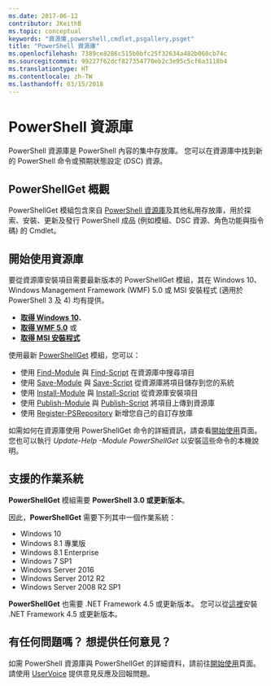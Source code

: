 ```yaml
---
ms.date: 2017-06-12
contributor: JKeithB
ms.topic: conceptual
keywords: "資源庫,powershell,cmdlet,psgallery,psget"
title: "PowerShell 資源庫"
ms.openlocfilehash: 7389ce8286c515b0bfc25f32634a482b060cb74c
ms.sourcegitcommit: 99227f62dcf827354770eb2c3e95c5cf6a3118b4
ms.translationtype: HT
ms.contentlocale: zh-TW
ms.lasthandoff: 03/15/2018
---
```

# <a name="the-powershell-gallery"></a>PowerShell 資源庫

PowerShell 資源庫是 PowerShell 內容的集中存放庫。 您可以在資源庫中找到新的 PowerShell 命令或預期狀態設定 (DSC) 資源。

## <a name="powershellget-overview"></a>PowerShellGet 概觀

PowerShellGet 模組包含來自 [PowerShell 資源庫](https://www.PowerShellGallery.com)及其他私用存放庫，用於探索、安裝、更新及發行 PowerShell 成品 (例如模組、DSC 資源、角色功能與指令碼) 的 Cmdlet。

## <a name="getting-started-with-the-gallery"></a>開始使用資源庫

要從資源庫安裝項目需要最新版本的 PowerShellGet 模組，其在 Windows 10、Windows Management Framework (WMF) 5.0 或 MSI 安裝程式 (適用於 PowerShell 3 及 4) 均有提供。

- [**取得 Windows 10**](http://go.microsoft.com/fwlink/?LinkID=624830&clcid=0x409)、
- [**取得 WMF 5.0**](http://go.microsoft.com/fwlink/?LinkId=398175) 或
- [**取得 MSI 安裝程式**](http://go.microsoft.com/fwlink/?LinkID=746217&clcid=0x409)

使用最新 [PowerShellGet](http://go.microsoft.com/fwlink/?LinkID=760387&clcid=0x409) 模組，您可以：

-   使用 [Find-Module](https://go.microsoft.com/fwlink/?LinkId=821658) 與 [Find-Script](https://go.microsoft.com/fwlink/?LinkId=822322) 在資源庫中搜尋項目
-   使用 [Save-Module](https://go.microsoft.com/fwlink/?LinkId=821669) 與 [Save-Script](https://go.microsoft.com/fwlink/?LinkId=822334) 從資源庫將項目儲存到您的系統
-   使用 [Install-Module](https://go.microsoft.com/fwlink/?LinkId=821663) 與 [Install-Script](https://go.microsoft.com/fwlink/?LinkId=822327) 從資源庫安裝項目
-   使用 [Publish-Module](https://go.microsoft.com/fwlink/?LinkId=821666) 與 [Publish-Script](https://go.microsoft.com/fwlink/?LinkId=822331) 將項目上傳到資源庫
-   使用 [Register-PSRepository](https://go.microsoft.com/fwlink/?LinkId=821668) 新增您自己的自訂存放庫

如需如何在資源庫使用 PowerShellGet 命令的詳細資訊，請查看[開始使用](psgallery/psgallery_gettingstarted.md)頁面。 您也可以執行 *Update-Help -Module PowerShellGet* 以安裝這些命令的本機說明。

## <a name="supported-operating-systems"></a>支援的作業系統

**PowerShellGet** 模組需要 **PowerShell 3.0 或更新版本**。

因此，**PowerShellGet** 需要下列其中一個作業系統：

- Windows 10
- Windows 8.1 專業版
- Windows 8.1 Enterprise
- Windows 7 SP1
- Windows Server 2016
- Windows Server 2012 R2
- Windows Server 2008 R2 SP1

**PowerShellGet** 也需要 .NET Framework 4.5 或更新版本。 您可以從[這裡](https://msdn.microsoft.com/library/5a4x27ek.aspx)安裝 .NET Framework 4.5 或更新版本。


## <a name="got-a-question-have-feedback"></a>有任何問題嗎？ 想提供任何意見？

如需 PowerShell 資源庫與 PowerShellGet 的詳細資料，請前往[開始使用](psgallery/psgallery_gettingstarted.md)頁面。 請使用 [UserVoice](http://windowsserver.uservoice.com/forums/301869-powershell) 提供意見反應及回報問題。

